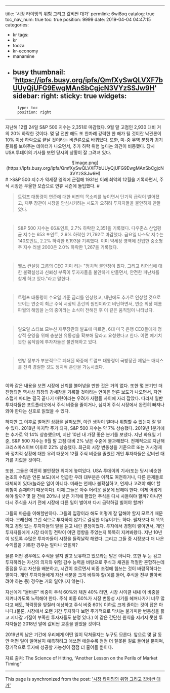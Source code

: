 
---
title: '시장 타이밍의 위험 그리고 값비싼 대가'
permlink: 6wi8oq
catalog: true
toc_nav_num: true
toc: true
position: 9999
date: 2019-04-04 04:47:15
categories:
- kr
tags:
- kr
- tooza
- kr-economy
- manamine
- busy
thumbnail: 'https://ipfs.busy.org/ipfs/QmfXySwQLVXF7bUUyQjUFG9EwgMAnSbCgjcN3VYzSSJw9H'
sidebar:
    right:
        sticky: true
widgets:
    -
        type: toc
        position: right
---


지난해 12월 24일 S&P 500 지수는 2,351로 마감했다. 9월 말 고점인 2,930 대비 거의 20% 하락한 것이다. 몇 달 전만 해도 또 한차례 강력한 한 해가 될 것이란 낙관론이 10% 이상 하락으로 끝날 것이라는 비관론으로 바뀌었다. 또한, 미-중 무역 분쟁과 경기 둔화를 보여주는 데이터가 나오면서, 추가 하락 위험 높다는 의견이 비등했다. 당시 USA 투데이의 기사를 보면 당시의 상황이 잘 그려져 있다. 

<center>
![image.png](https://ipfs.busy.org/ipfs/QmfXySwQLVXF7bUUyQjUFG9EwgMAnSbCgjcN3VYzSSJw9H)
</center>
#
>S&P 500 지수가 약세장 영역에 근접해 1931년 이래 최악의 12월을 기록하면서, 주식 시장은 우울한 모습으로 연휴 시즌에 돌입했다.
#
 

>트럼프 대통령이 연준에 대한 비판의 목소리를 높이면서 단기적 급락이 벌어졌고, 재무 장관이 시장을 안심시키려는 시도가 오히려 투자자들을 불안하게 만들었다.
#
 

>S&P 500 지수는 66포인트, 2.7% 하락한 2,351을 기록했다. 다우존스 산업평균 지수는 653 포인트, 2.9% 하락한 21,792로 마감했다. 금요일 나스닥 지수는 140포인트, 2.2% 하락한 6,193을 기록했다. 이미 약세장 영역에 진입한 중소형주 지수 러셀 2000은 2.0% 하락한 1,267을 기록했다.
#
 

>웰스 컨설팅 그룹의 CEO 지미 리는 "정치적 불안정이 많다. 그리고 리더십에 대한 불확실성과 신뢰성 부족이 투자자들을 불안하게 만들면서, 안전한 피난처를 찾게 하고 있다."라고 말한다. 
#
 

>트럼프 대통령이 수요일 기준 금리를 인상했고, 내년에도 추가로 인상할 것으로 보이는 연준이 최근 주식 시장의 혼란의 원인이라고 비난하면서, 연준 의장 제롬 파월의 해임을 논의 중이라는 소식이 전해진 후 이 같은 움직임이 나타났다.
#
 

>일요일 스티브 므누신 재무장관의 발표에 따르면, 6대 미국 은행 CEO들에게 정상적 운영을 위해 충분한 유동성을 확보해 달라고 요청했다고 한다. 이런 예기치 못한 움직임에 투자자들은 불안해하고 있다.
#
 

>연방 정부가 부분적으로 폐쇄된 와중에 트럼프 대통령이 국방장관 제임스 매티스를 전격 경질한 것도 정치적 혼란을 가능시켰다. 
#
이와 같은 내용을 보면 시장에 신뢰를 불어넣을 만한 것은 거의 없다. 또한 몇 분기만 더 진행되면 역사상 최장의 강세장을 기록할 것이라는 연이은 언론 보도가 나오면서, 자연스럽게 파티는 결국 끝나기 마련이라는 우려가 사람들 사이에 자리 잡았다. 따라서 일반 투자자들은 포트폴리오에서 주식 비중을 줄이거나, 심지어 주식 시장에서 완전히 빠져나와야 한다는 신호로 읽었을 수 있다. 

 

하지만 그 이후로 벌어진 상황을 살펴보면, 이런 생각이 얼마나 위험할 수 있는지 잘 알 수 있다. 2018년 마지막 주가 되자, S&P 500 지수는 약 7% 상승했다. 2019년 1분기에는 추가로 약 14% 상승했으며, 지난 10년 내 가장 좋은 분기를 보냈다. 지난 화요일 기준, S&P 500 지수는 9월 말 고점 대비 2% 낮은 수준에 불과해졌다. 전체적으로 지난해 크리스마스이브 이후로 22% 상승했다. 최근의 시장 변동성을 기준으로 또는 거시경제와 정치적 상황에 대한 우려 때문에 12월 주식 비중을 줄였던 개인 투자자들은 값비싼 대가를 치렀을 것이다.

 

또한, 그들은 여전히 불안정한 위치에 놓여있다. USA 투데이의 기사(또는 당시 비슷한 논조의 수많은 언론 보도)에서 언급한 우려 대부분은 아직도 여전하거나, 다른 문제들로 대체되어 있다(놀라운 일이 아니다. 미래는 언제나 불확실하고, 언제나 고려야 해야 할 위험이 존재하기 때문이다). 이제 그들은 아주 어려운 질문에 답해야 한다. 이제 어떻게 해야 할까? 몇 달 전에 20%나 낮은 가격에 팔았던 주식을 다시 사들여야 할까? 아니면 다시 주식을 사기 전에 시장에 다른 일이 벌어져 다시 급락하길 빌어야 할까? 

 

그들의 마음을 이해할만하다. 그들의 입장이라 해도 어떻게 잘 답해야 할지 모르기 때문이다. 오래전에 그런 식으로 투자하지 않기로 결정한 이유이기도 하다. 필자보다 더 똑똑하고 경험 있는 투자자들의 말을 듣고 내린 결정이었다. 투자에서 경험이 쌓이면서, 개인 투자자들에게 시장 타이밍 전략이 어떤 영향을 주었는지 똑똑히 지켜봐왔다. 지난 10년이 넘도록 수많은 투자자들이 시장을 들락날락 해왔다. 그리고 그들 중 시장보다 더 나은 수익률을 기록한 경우는 얼마나 있을까?

 

물론 어떤 경우에도 주식을 팔지 말고 보유하고 있으라는 말은 아니다. 또한 두 눈 감고 투자하라는 자신의 의지와 위험 감수 능력을 바탕으로 주식과 채권을 적절한 혼합하는데 중점을 두고 자산을 배분하고, 시간이 흐르면서 비중 조절에 힘쓰는 것이 바람직하다는 말이다. 개인 투자자들에게 자산 배분을 크게 바꿔야 할(예를 들어, 주식을 전부 팔아버려야 하는 등) 경우는 거의 일어나지 않는다.

 

자신에게 "올바른" 비중이 주식 60%와 채권 40% 라면, 시장 사이클 내내 이 비중을 지켜나가도록 노력해야 한다. 주식 비중 60%가 시장 변동성 시기를 헤쳐나가기 너무 많다고 해도, 하락장을 앞질러 예상하고 주식 비중 60% 이하로 크게 줄이는 것이 답은 아니다.(물론, 시장에서 오랜 기간 투자하다 보면 주기적으로 닥치는 불가피한 변동성을 뚫고 지나갈 기질이 부족한 투자자들도 분명 있다.) 이 같은 간단한 원칙을 지키지 못한 투자자들은 2018년 말에 값비싼 교훈을 얻었을 것이다. 

 

2019년의 남은 기간에 우리에게 어떤 일이 닥쳐올지는 누구도 모른다. 앞으로 몇 달 동안 어떤 일이 일어날지 예측하려고 애쓰면 애쓸수록 점점 더 잘못된 길로 들어설 뿐이며, 장기적으로 투자에 성공할 가능성이 점점 더 줄어들 뿐이다. 

 

자료 출처: The Science of Hitting, “Another Lesson on the Perils of Market Timing”


- - -

This page is synchronized from the post: ['시장 타이밍의 위험 그리고 값비싼 대가'](https://steemit.com/@pius.pius/6wi8oq)
